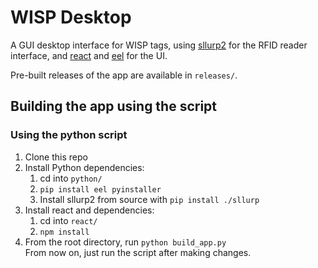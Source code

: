 # WISP Desktop

A GUI desktop interface for WISP tags, using [sllurp2](https://github.com/fviard/sllurp/tree/fviard-develop-v2/sllurp) for the RFID reader interface, and [react](https://github.com/facebook/react) and [eel](https://github.com/ChrisKnott/Eel) for the UI.

Pre-built releases of the app are available in `releases/`.

## Building the app using the script
### Using the python script
1. Clone this repo
2. Install Python dependencies:
   1. cd into `python/`
   2. `pip install eel pyinstaller`
   3. Install sllurp2 from source with `pip install ./sllurp`
3. Install react and dependencies:
   1. cd into `react/`
   2. `npm install`
4. From the root directory, run `python build_app.py`  
From now on, just run the script after making changes.
